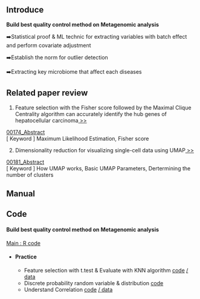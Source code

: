 ## Introduce

**Build best quality control method on Metagenomic analysis** 

➡️Statistical proof & ML technic for extracting variables with batch effect and perform covariate adjustment

➡️Establish the norm for outlier detection 

➡️Extracting key microbiome that affect each diseases


## Related paper review
1. Feature selection with the Fisher score followed by the Maximal Clique Centrality algorithm can accurately identify the hub genes of hepatocellular carcinoma[ >>](https://www.nature.com/articles/s41598-019-53471-0) 

[00174_Abstract](https://github.com/Jin-Baek/Human-microbiome.research/blob/main/Paper%20review/00174_Abstract.pdf)<br>
[ Keyword ] Maximum Likelihood Estimation, Fisher score


2. Dimensionality reduction for visualizing single-cell data using UMAP[ >>](https://www.nature.com/articles/nbt.4314)

[00181_Abstract](https://github.com/Jin-Baek/Human-microbiome.research/blob/main/Paper%20review/00181_Abstract.pdf)<br>
[ Keyword ] How UMAP works, Basic UMAP Parameters, Dertermining the number of clusters

## Manual


## Code

#### Build best quality control method on Metagenomic analysis
[Main : R code]()

* #### Practice
  * Feature selection with t.test & Evaluate with KNN algorithm [code](https://github.com/Jin-Baek/Human-microbiome.research/blob/main/practice/filtered_ttest.R) [/ data](https://github.com/Jin-Baek/Human-microbiome.research/blob/main/practice/2_practice_1.txt)
  * Discrete probability random variable & distribution [code](https://github.com/Jin-Baek/Human-microbiome.research/blob/main/practice/discreteRV.R)
  * Understand Correlation [code](https://github.com/Jin-Baek/Human-microbiome.research/blob/main/practice/Correlation.R) [/ data](https://github.com/Jin-Baek/Human-microbiome.research/blob/main/practice/2_practice_2.txt)
